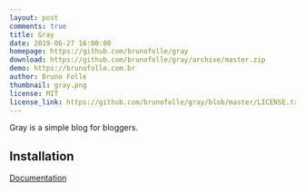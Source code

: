 ```yaml
---
layout: post
comments: true
title: Gray
date: 2019-06-27 16:00:00
homepage: https://github.com/brunofolle/gray
download: https://github.com/brunofolle/gray/archive/master.zip
demo: https://brunofolle.com.br
author: Bruno Folle
thumbnail: gray.png
license: MIT
license_link: https://github.com/brunofolle/gray/blob/master/LICENSE.txt
---
```


Gray is a simple blog for bloggers.

## Installation

[Documentation](https://github.com/brunofolle/gray)
